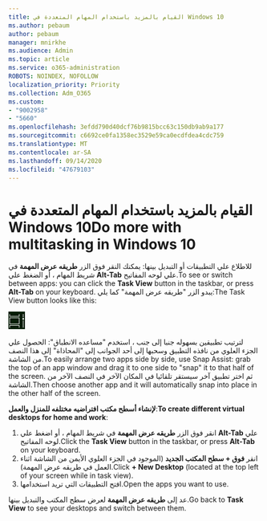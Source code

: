 ```yaml
---
title: القيام بالمزيد باستخدام المهام المتعددة في Windows 10
ms.author: pebaum
author: pebaum
manager: mnirkhe
ms.audience: Admin
ms.topic: article
ms.service: o365-administration
ROBOTS: NOINDEX, NOFOLLOW
localization_priority: Priority
ms.collection: Adm_O365
ms.custom:
- "9002958"
- "5660"
ms.openlocfilehash: 3efdd790d40dcf76b9815bcc63c150db9ab9a177
ms.sourcegitcommit: c6692ce0fa1358ec3529e59ca0ecdfdea4cdc759
ms.translationtype: MT
ms.contentlocale: ar-SA
ms.lasthandoff: 09/14/2020
ms.locfileid: "47679103"
---
```

# <a name="do-more-with-multitasking-in-windows-10"></a><span data-ttu-id="df7ab-102">القيام بالمزيد باستخدام المهام المتعددة في Windows 10</span><span class="sxs-lookup"><span data-stu-id="df7ab-102">Do more with multitasking in Windows 10</span></span>

<span data-ttu-id="df7ab-103">للاطلاع علي التطبيقات أو التبديل بينها: يمكنك النقر فوق الزر **طريقه عرض المهمة** في شريط المهام ، أو الضغط علي **Alt-Tab** علي لوحه المفاتيح.</span><span class="sxs-lookup"><span data-stu-id="df7ab-103">To see or switch between apps: you can click the **Task View** button in the taskbar, or press **Alt-Tab** on your keyboard.</span></span> <span data-ttu-id="df7ab-104">يبدو الزر "طريقه عرض المهمة" كما يلي:</span><span class="sxs-lookup"><span data-stu-id="df7ab-104">The Task View button looks like this:</span></span>

![الزر "طريقه عرض المهمة"](media/task-view.png)

<span data-ttu-id="df7ab-106">لترتيب تطبيقين بسهوله جنبا إلى جنب ، استخدم "مساعده الانطباق": الحصول علي الجزء العلوي من نافذه التطبيق وسحبها إلى أحد الجوانب إلى "المحاذاة" إلى هذا النصف من الشاشة.</span><span class="sxs-lookup"><span data-stu-id="df7ab-106">To easily arrange two apps side by side, use Snap Assist: grab the top of an app window and drag it to one side to "snap" it to that half of the screen.</span></span> <span data-ttu-id="df7ab-107">ثم اختر تطبيق آخر سيستقر تلقائيا في المكان الآخر في النصف الآخر من الشاشة.</span><span class="sxs-lookup"><span data-stu-id="df7ab-107">Then choose another app and it will automatically snap into place in the other half of the screen.</span></span>

<span data-ttu-id="df7ab-108">**لإنشاء أسطح مكتب افتراضيه مختلفه للمنزل والعمل**:</span><span class="sxs-lookup"><span data-stu-id="df7ab-108">**To create different virtual desktops for home and work**:</span></span>

1. <span data-ttu-id="df7ab-109">انقر فوق الزر **طريقه عرض المهمة** في شريط المهام ، أو اضغط علي **Alt-Tab** علي لوحه المفاتيح.</span><span class="sxs-lookup"><span data-stu-id="df7ab-109">Click the **Task View** button in the taskbar, or press **Alt-Tab** on your keyboard.</span></span>
2. <span data-ttu-id="df7ab-110">انقر **فوق + سطح المكتب الجديد** (الموجود في الجزء العلوي الأيمن من الشاشة اثناء العمل في طريقه عرض المهمة).</span><span class="sxs-lookup"><span data-stu-id="df7ab-110">Click **+ New Desktop** (located at the top left of your screen while in task view).</span></span>
3. <span data-ttu-id="df7ab-111">افتح التطبيقات التي تريد استخدامها.</span><span class="sxs-lookup"><span data-stu-id="df7ab-111">Open the apps you want to use.</span></span> 

<span data-ttu-id="df7ab-112">عد إلى **طريقه عرض المهمة** لعرض سطح المكتب والتبديل بينها.</span><span class="sxs-lookup"><span data-stu-id="df7ab-112">Go back to **Task View** to see your desktops and switch between them.</span></span>
